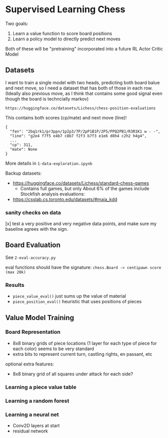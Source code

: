 # Supervised Learning Chess

Two goals:
1. Learn a value function to score board positions
2. Learn a policy model to directly predict next moves

Both of these will be "pretraining" incorporated into a future RL Actor Critic Model

## Datasets
I want to train a single model with two heads, predicting both board balue and next move,
so I need a dataset that has both of those in each row. (Ideally also previous move, as I
think that contains some good signal even though the board is techncially markov)

`https://huggingface.co/datasets/Lichess/chess-position-evaluations`

This contains both scores (cp/mate) and next move (line)!

```
{
  "fen": "2bq1rk1/pr3ppn/1p2p3/7P/2pP1B1P/2P5/PPQ2PB1/R3R1K1 w - -",
  "line": "g2e4 f7f5 e4b7 c8b7 f2f3 b7f3 e1e6 d8h4 c2h2 h4g4",
  ...
  "cp": 311,
  "mate": None
}
```

More details in `1-data-exploration.ipynb`

Backup datasets:
- https://huggingface.co/datasets/Lichess/standard-chess-games
    - Contains full games, but only About 6% of the games include Stockfish analysis evaluations: 
- https://csslab.cs.toronto.edu/datasets/#maia_kdd

### sanity checks on data 
[x] test a very positive and very negative data points, and make sure my baseline agrees with the sign.

## Board Evaluation

See `2-eval-accuracy.py`

eval functions should have the signature: `chess.Board -> centipawn score (max 20k)`






### Results
- `piece_value_eval()` just sums up the value of material
- `piece_position_eval()` heuristic that uses positions of pieces


## Value Model Training

### Board Representation
- 8x8 binary grids of piece locations (1 layer for each type of piece for each color) seems to be very standard
- extra bits to represent current turn, castling rights, en passant, etc

optional extra features:
- 8x8 binary grid of all squares under attack for each side?

### Learning a piece value table

### Learning a random forest

### Learning a neural net
- Conv2D layers at start
- residual network


